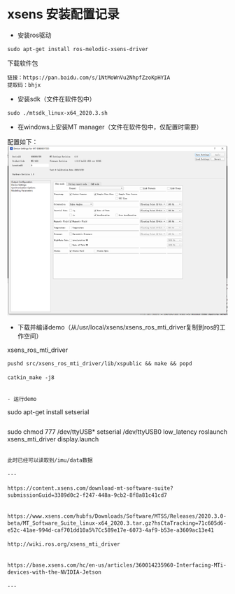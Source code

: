 # xsens 安装配置记录


- 安装ros驱动
```
sudo apt-get install ros-melodic-xsens-driver
```

下载软件包
```
链接：https://pan.baidu.com/s/1NtMoWnVu2NhpfZzoKpHYIA 
提取码：bhjx 
```


- 安装sdk（文件在软件包中）
```
sudo ./mtsdk_linux-x64_2020.3.sh
```

- 在windows上安装MT manager（文件在软件包中，仅配置时需要）

配置如下：
![](xsens配置.png)

- 下载并编译demo（从/usr/local/xsens/xsens_ros_mti_driver复制到ros的工作空间）



xsens_ros_mti_driver
```
pushd src/xsens_ros_mti_driver/lib/xspublic && make && popd

catkin_make -j8


- 运行demo
```
sudo apt-get install setserial
```
```
sudo chmod 777 /dev/ttyUSB*
setserial /dev/ttyUSB0 low_latency
roslaunch xsens_mti_driver display.launch
```

此时已经可以读取到/imu/data数据

---

https://content.xsens.com/download-mt-software-suite?submissionGuid=3389d0c2-f247-448a-9cb2-8f8a81c41cd7


https://www.xsens.com/hubfs/Downloads/Software/MTSS/Releases/2020.3.0-beta/MT_Software_Suite_linux-x64_2020.3.tar.gz?hsCtaTracking=71c605d6-e52c-41ae-994d-caf701dd10a5%7Cc589e17e-6073-4af9-b53e-a3609ac13e41

http://wiki.ros.org/xsens_mti_driver


https://base.xsens.com/hc/en-us/articles/360014235960-Interfacing-MTi-devices-with-the-NVIDIA-Jetson

---